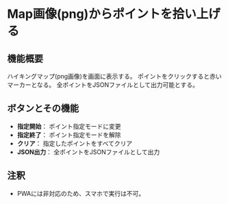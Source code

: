 # Map画像(png)からポイントを拾い上げる

## 機能概要
ハイキングマップ(png画像)を画面に表示する。
ポイントをクリックすると赤いマーカーとなる。
全ポイントをJSONファイルとして出力可能とする。

## ボタンとその機能
- **指定開始**： ポイント指定モードに変更
- **指定終了**： ポイント指定モードを解除
- **クリア**： 指定したポイントをすべてクリア
- **JSON出力**： 全ポイントをJSONファイルとして出力

## 注釈
- PWAには非対応のため、スマホで実行は不可。